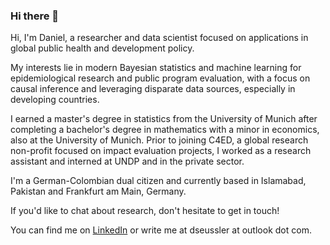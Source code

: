 ### Hi there 👋

Hi, I'm Daniel, a researcher and data scientist focused on applications in global public health and development policy.

My interests lie in modern Bayesian statistics and machine learning for epidemiological research and public program evaluation, with a focus on causal inference and leveraging disparate data sources, especially in developing countries.

I earned a master's degree in statistics from the University of Munich after completing a bachelor's degree in mathematics with a minor in economics, also at the University of Munich. Prior to joining C4ED, a global research non-profit focused on impact evaluation projects, I worked as a research assistant and interned at UNDP and in the private sector.

I'm a German-Colombian dual citizen and currently based in Islamabad, Pakistan and Frankfurt am Main, Germany.

If you'd like to chat about research, don't hesitate to get in touch!

You can find me on [LinkedIn](https://www.linkedin.com/daniel-seussler/) or write me at dseussler at outlook dot com. 

<!--
**danielseussler/danielseussler** is a ✨ _special_ ✨ repository because its `README.md` (this file) appears on your GitHub profile.

Here are some ideas to get you started:

- 🔭 I’m currently working on ...
- 🌱 I’m currently learning ...
- 👯 I’m looking to collaborate on ...
- 🤔 I’m looking for help with ...
- 💬 Ask me about ...
- 📫 How to reach me: ...
- 😄 Pronouns: ...
- ⚡ Fun fact: ...

See also [danielseussler.github.io](https://danielseussler.github.io).
-->
